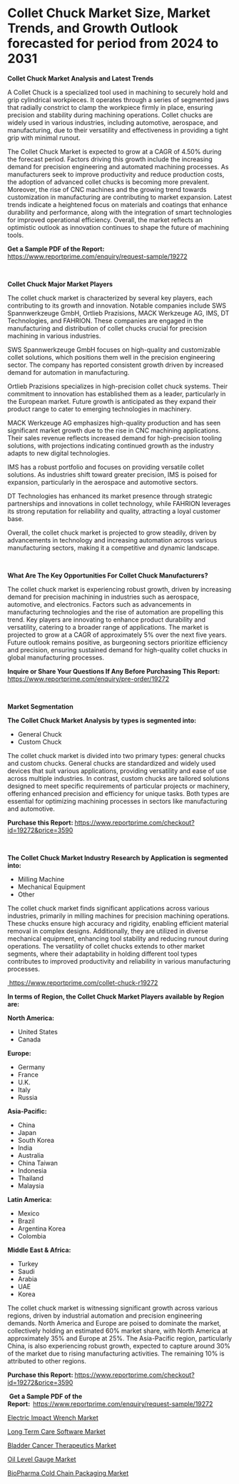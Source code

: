 <p><h1>Collet Chuck Market Size, Market Trends, and Growth Outlook forecasted for period from 2024 to 2031</h1></p><p><strong>Collet Chuck Market Analysis and Latest Trends</strong></p>
<p><p>A Collet Chuck is a specialized tool used in machining to securely hold and grip cylindrical workpieces. It operates through a series of segmented jaws that radially constrict to clamp the workpiece firmly in place, ensuring precision and stability during machining operations. Collet chucks are widely used in various industries, including automotive, aerospace, and manufacturing, due to their versatility and effectiveness in providing a tight grip with minimal runout.</p><p>The Collet Chuck Market is expected to grow at a CAGR of 4.50% during the forecast period. Factors driving this growth include the increasing demand for precision engineering and automated machining processes. As manufacturers seek to improve productivity and reduce production costs, the adoption of advanced collet chucks is becoming more prevalent. Moreover, the rise of CNC machines and the growing trend towards customization in manufacturing are contributing to market expansion. Latest trends indicate a heightened focus on materials and coatings that enhance durability and performance, along with the integration of smart technologies for improved operational efficiency. Overall, the market reflects an optimistic outlook as innovation continues to shape the future of machining tools.</p></p>
<p><strong>Get a Sample PDF of the Report:&nbsp;</strong> <a href="https://www.reportprime.com/enquiry/request-sample/19272?utm_campaign=36&utm_medium=2&utm_source=Github&utm_content=ia&utm_term=22112024&utm_id=collet-chuck">https://www.reportprime.com/enquiry/request-sample/19272</a></p>
<p>&nbsp;</p>
<p><strong>Collet Chuck Major Market Players</strong></p>
<p><p>The collet chuck market is characterized by several key players, each contributing to its growth and innovation. Notable companies include SWS Spannwerkzeuge GmbH, Ortlieb Prazisions, MACK Werkzeuge AG, IMS, DT Technologies, and FAHRION. These companies are engaged in the manufacturing and distribution of collet chucks crucial for precision machining in various industries.</p><p>SWS Spannwerkzeuge GmbH focuses on high-quality and customizable collet solutions, which positions them well in the precision engineering sector. The company has reported consistent growth driven by increased demand for automation in manufacturing.</p><p>Ortlieb Prazisions specializes in high-precision collet chuck systems. Their commitment to innovation has established them as a leader, particularly in the European market. Future growth is anticipated as they expand their product range to cater to emerging technologies in machinery.</p><p>MACK Werkzeuge AG emphasizes high-quality production and has seen significant market growth due to the rise in CNC machining applications. Their sales revenue reflects increased demand for high-precision tooling solutions, with projections indicating continued growth as the industry adapts to new digital technologies.</p><p>IMS has a robust portfolio and focuses on providing versatile collet solutions. As industries shift toward greater precision, IMS is poised for expansion, particularly in the aerospace and automotive sectors.</p><p>DT Technologies has enhanced its market presence through strategic partnerships and innovations in collet technology, while FAHRION leverages its strong reputation for reliability and quality, attracting a loyal customer base.</p><p>Overall, the collet chuck market is projected to grow steadily, driven by advancements in technology and increasing automation across various manufacturing sectors, making it a competitive and dynamic landscape.</p></p>
<p>&nbsp;</p>
<p><strong>What Are The Key Opportunities For Collet Chuck Manufacturers?</strong></p>
<p><p>The collet chuck market is experiencing robust growth, driven by increasing demand for precision machining in industries such as aerospace, automotive, and electronics. Factors such as advancements in manufacturing technologies and the rise of automation are propelling this trend. Key players are innovating to enhance product durability and versatility, catering to a broader range of applications. The market is projected to grow at a CAGR of approximately 5% over the next five years. Future outlook remains positive, as burgeoning sectors prioritize efficiency and precision, ensuring sustained demand for high-quality collet chucks in global manufacturing processes.</p></p>
<p><strong>Inquire or Share Your Questions If Any Before Purchasing This Report:</strong> <a href="https://www.reportprime.com/enquiry/pre-order/19272?utm_campaign=36&utm_medium=2&utm_source=Github&utm_content=ia&utm_term=22112024&utm_id=collet-chuck">https://www.reportprime.com/enquiry/pre-order/19272</a></p>
<p>&nbsp;</p>
<p><strong>Market Segmentation</strong></p>
<p><strong>The Collet Chuck Market Analysis by types is segmented into:</strong></p>
<p><ul><li>General Chuck</li><li>Custom Chuck</li></ul></p>
<p><p>The collet chuck market is divided into two primary types: general chucks and custom chucks. General chucks are standardized and widely used devices that suit various applications, providing versatility and ease of use across multiple industries. In contrast, custom chucks are tailored solutions designed to meet specific requirements of particular projects or machinery, offering enhanced precision and efficiency for unique tasks. Both types are essential for optimizing machining processes in sectors like manufacturing and automotive.</p></p>
<p><strong>Purchase this Report:&nbsp;</strong><a href="https://www.reportprime.com/checkout?id=19272&price=3590&utm_campaign=36&utm_medium=2&utm_source=Github&utm_content=ia&utm_term=22112024&utm_id=collet-chuck">https://www.reportprime.com/checkout?id=19272&price=3590</a></p>
<p>&nbsp;</p>
<p><strong>The Collet Chuck Market Industry Research by Application is segmented into:</strong></p>
<p><ul><li>Milling Machine</li><li>Mechanical Equipment</li><li>Other</li></ul></p>
<p><p>The collet chuck market finds significant applications across various industries, primarily in milling machines for precision machining operations. These chucks ensure high accuracy and rigidity, enabling efficient material removal in complex designs. Additionally, they are utilized in diverse mechanical equipment, enhancing tool stability and reducing runout during operations. The versatility of collet chucks extends to other market segments, where their adaptability in holding different tool types contributes to improved productivity and reliability in various manufacturing processes.</p></p>
<p><a href="https://www.reportprime.com/collet-chuck-r19272?utm_campaign=36&utm_medium=2&utm_source=Github&utm_content=ia&utm_term=22112024&utm_id=collet-chuck">&nbsp;https://www.reportprime.com/collet-chuck-r19272</a></p>
<p><strong>In terms of Region, the Collet Chuck Market Players available by Region are:</strong></p>
<p>
    <p> <strong> North America: </strong>
        <ul>
            <li>United States</li>
            <li>Canada</li>
        </ul>
        </p> 
    <p> <strong> Europe: </strong>
        <ul>
            <li>Germany</li>
            <li>France</li>
            <li>U.K.</li>
            <li>Italy</li>
            <li>Russia</li>
        </ul>
        </p> 
    <p> <strong> Asia-Pacific: </strong>
        <ul>
            <li>China</li>
            <li>Japan</li>
            <li>South Korea</li>
            <li>India</li>
            <li>Australia</li>
            <li>China Taiwan</li>
            <li>Indonesia</li>
            <li>Thailand</li>
            <li>Malaysia</li>
        </ul>
        </p> 
    <p> <strong> Latin America: </strong>
        <ul>
            <li>Mexico</li>
            <li>Brazil</li>
            <li>Argentina Korea</li>
            <li>Colombia</li>
        </ul>
        </p> 
    <p> <strong> Middle East & Africa: </strong>
        <ul>
            <li>Turkey</li>
            <li>Saudi</li>
            <li>Arabia</li>
            <li>UAE</li>
            <li>Korea</li>
        </ul>
    </p>
    </p>
<p><p>The collet chuck market is witnessing significant growth across various regions, driven by industrial automation and precision engineering demands. North America and Europe are poised to dominate the market, collectively holding an estimated 60% market share, with North America at approximately 35% and Europe at 25%. The Asia-Pacific region, particularly China, is also experiencing robust growth, expected to capture around 30% of the market due to rising manufacturing activities. The remaining 10% is attributed to other regions.</p></p>
<p><strong>Purchase this Report: </strong><a href="https://www.reportprime.com/checkout?id=19272&price=3590&utm_campaign=36&utm_medium=2&utm_source=Github&utm_content=ia&utm_term=22112024&utm_id=collet-chuck">https://www.reportprime.com/checkout?id=19272&price=3590</a></p>
<p>&nbsp;<strong>Get a Sample PDF of the Report:&nbsp;&nbsp;</strong><a href="https://www.reportprime.com/enquiry/request-sample/19272?utm_campaign=36&utm_medium=2&utm_source=Github&utm_content=ia&utm_term=22112024&utm_id=collet-chuck">https://www.reportprime.com/enquiry/request-sample/19272</a></p>
<p><strong></strong></p>
<p><p><a href="https://github.com/tamvrosiya/Market-Research-Report-List-6/blob/main/electric-impact-wrench-market.md?utm_campaign=36&utm_medium=2&utm_source=Github&utm_content=ia&utm_term=22112024&utm_id=collet-chuck">Electric Impact Wrench Market</a></p><p><a href="https://issuu.com/reportprime-2/docs/long-term-care-software-market-size_5eea3882af05f8?utm_campaign=36&utm_medium=2&utm_source=Github&utm_content=ia&utm_term=22112024&utm_id=collet-chuck">Long Term Care Software Market</a></p><p><a href="https://www.linkedin.com/pulse/bladder-cancer-therapeutics-market-analysis-revenue-forecast-1iphe?utm_campaign=36&utm_medium=2&utm_source=Github&utm_content=ia&utm_term=22112024&utm_id=collet-chuck">Bladder Cancer Therapeutics Market</a></p><p><a href="https://github.com/SanjidaKhan901/Market-Research-Report-List-1/blob/main/oil-level-gauge-market.md?utm_campaign=36&utm_medium=2&utm_source=Github&utm_content=ia&utm_term=22112024&utm_id=collet-chuck">Oil Level Gauge Market</a></p><p><a href="https://www.linkedin.com/pulse/exploring-biopharma-cold-chain-packaging-market-dynamics-qnuze?utm_campaign=36&utm_medium=2&utm_source=Github&utm_content=ia&utm_term=22112024&utm_id=collet-chuck">BioPharma Cold Chain Packaging Market</a></p></p>